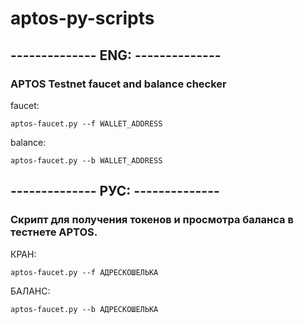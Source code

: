 # aptos-py-scripts
## -------------- ENG: --------------
### APTOS Testnet faucet and balance checker

faucet: 
```
aptos-faucet.py --f WALLET_ADDRESS 
```
balance: 
```
aptos-faucet.py --b WALLET_ADDRESS 
```
## -------------- РУС: --------------
### Скрипт для получения токенов и просмотра баланса в тестнете APTOS. 

КРАН: 
```
aptos-faucet.py --f АДРЕСКОШЕЛЬКА
```
БАЛАНС: 
```
aptos-faucet.py --b АДРЕСКОШЕЛЬКА
```
